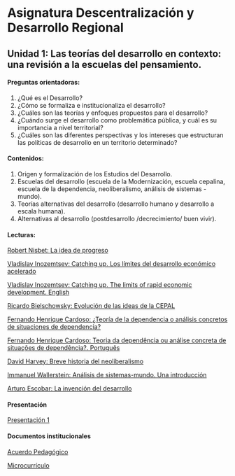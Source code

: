 # Asignatura Descentralización y Desarrollo Regional

## Unidad 1: Las teorías del desarrollo en contexto: una revisión a la escuelas del pensamiento. 

#### Preguntas orientadoras:

1. ¿Qué es el Desarrollo? 
2. ¿Cómo se formaliza e institucionaliza el desarrollo? 
3. ¿Cuáles son las teorías y enfoques propuestos para el desarrollo? 
4. ¿Cuándo surge el desarrollo como problemática pública, y cuál es su importancia a nivel territorial?
5. ¿Cuáles son las diferentes perspectivas y los intereses que estructuran las políticas de desarrollo en un territorio determinado?

#### Contenidos:

1.  Origen y formalización de los Estudios del Desarrollo. 
2.  Escuelas del desarrollo (escuela de la Modernización, escuela cepalina, escuela de la dependencia, neoliberalismo, análisis de sistemas - mundo).
3.  Teorías alternativas del desarrollo (desarrollo humano y desarrollo a escala humana).
4.  Alternativas al desarrollo (postdesarrollo /decrecimiento/ buen vivir).

#### Lecturas: 

[Robert Nisbet: La idea de progreso](1laideadeprogreso.pdf)

[Vladislav Inozemtsev: Catching up. Los límites del desarrollo económico acelerado](2catchingup.pdf)

[Vladislav Inozemtsev: Catching up. The limits of rapid economic development. English](2catchingupen.pdf)

[Ricardo Bielschowsky: Evolución de las ideas de la CEPAL](3cepal.pdf)

[Fernando Henrique Cardoso: ¿Teoría de la dependencia o análisis concretos de situaciones de dependencia?](4teoriadeladep.pdf)

[Fernando Henrique Cardoso: Teoria da dependência ou análise concreta de situações de dependência?. Português](4teoriadadependencia.pdf)

[David Harvey: Breve historia del neoliberalismo](5brevehistoriadelneoliberalismo.pdf)

[Immanuel Wallerstein: Análisis de sistemas-mundo. Una introducción](6ansistmundo.pdf)

[Arturo Escobar: La invención del desarrollo](7lainvdeldllo.pdf)

#### Presentación

[Presentación 1](PPT.pdf)

#### Documentos institucionales

[Acuerdo Pedagógico](ACUERDO.pdf)

[Microcurrículo](MICROCRR.pdf)





















